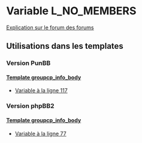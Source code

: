 # Variable L_NO_MEMBERS
[Explication sur le forum des forums](http://forum.forumactif.com/t294113-listing-des-variables#L_NO_MEMBERS)

## Utilisations dans les templates

### Version PunBB

#### [Template groupcp_info_body](punbb/groupcp_info_body.md)
* [Variable à la ligne 117](../punbb/groupcp_info_body.tpl#L117)

### Version phpBB2

#### [Template groupcp_info_body](subsilver/groupcp_info_body.md)
* [Variable à la ligne 77](../subsilver/groupcp_info_body.tpl#L77)